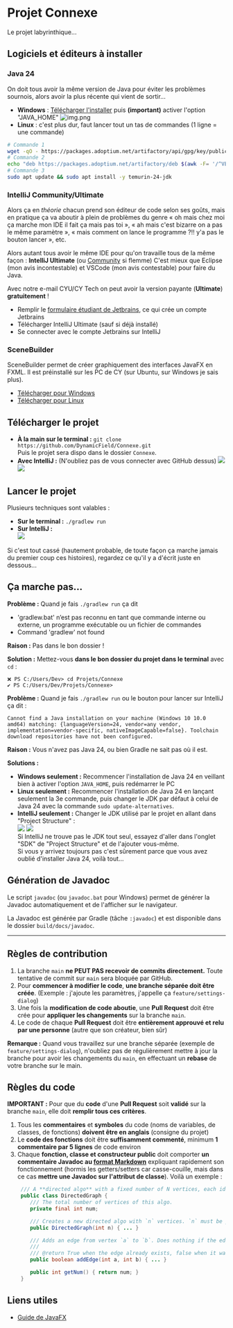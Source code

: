 # Projet Connexe

Le projet labyrinthique...

## Logiciels et éditeurs à installer

### Java 24
On doit tous avoir la même version de Java pour éviter les problèmes sournois, alors avoir la plus récente qui vient de sortir...

- **Windows** : [Télécharger l'installer](https://github.com/adoptium/temurin24-binaries/releases/download/jdk-24%2B36/OpenJDK24U-jdk_x64_windows_hotspot_24_36.msi) 
 puis **(important)** activer l'option "JAVA_HOME" ![img.png](docs/jdk_win_javahome.png)
- **Linux** : c'est plus dur, faut lancer tout un tas de commandes (1 ligne = une commande)
```bash
# Commande 1
wget -qO - https://packages.adoptium.net/artifactory/api/gpg/key/public | sudo gpg --dearmor | sudo tee /etc/apt/trusted.gpg.d/adoptium.gpg > /dev/null
# Commande 2
echo "deb https://packages.adoptium.net/artifactory/deb $(awk -F= '/^VERSION_CODENAME/{print$2}' /etc/os-release) main" | sudo tee /etc/apt/sources.list.d/adoptium.list
# Commande 3
sudo apt update && sudo apt install -y temurin-24-jdk
```

### IntelliJ Community/Ultimate
Alors ça en *théorie* chacun prend son éditeur de code selon ses goûts, mais en pratique ça va aboutir à plein de problèmes du genre « oh mais chez moi ça marche mon IDE il fait ça mais pas toi », « ah mais c'est bizarre on a pas le même paramètre », « mais comment on lance le programme ?!! y'a pas le bouton lancer », etc.

Alors autant tous avoir le même IDE pour qu'on travaille tous de la même façon : **IntelliJ Ultimate** (ou [Community](https://www.jetbrains.com/idea/download/?section=windows#community-edition) si flemme)
C'est mieux que Eclipse (mon avis incontestable) et VSCode (mon avis contestable) pour faire du Java.

Avec notre e-mail CYU/CY Tech on peut avoir la version payante (**Ultimate**) **gratuitement** !
- Remplir le [formulaire étudiant de Jetbrains](https://www.jetbrains.com/shop/eform/students), ce qui crée un compte Jetbrains
- Télécharger IntelliJ Ultimate (sauf si déjà installé)
- Se connecter avec le compte Jetbrains sur IntelliJ

### SceneBuilder

SceneBuilder permet de créer graphiquement des interfaces JavaFX en FXML. Il est préinstallé
sur les PC de CY (sur Ubuntu, sur Windows je sais plus).

- [Télécharger pour Windows](https://gluonhq.com/products/scene-builder/thanks/?dl=https://download2.gluonhq.com/scenebuilder/RC/24.0.0-RC1/install/win/SceneBuilder-24.0.0-RC1.msi)
- [Télécharger pour Linux](https://gluonhq.com/products/scene-builder/thanks/?dl=https://download2.gluonhq.com/scenebuilder/RC/24.0.0-RC1/install/linux/SceneBuilder-24.0.0-RC1.deb)


## Télécharger le projet

- **À la main sur le terminal :** `git clone https://github.com/DynamicField/Connexe.git`  
  Puis le projet sera dispo dans le dossier `Connexe`.
- **Avec IntelliJ :** (N'oubliez pas de vous connecter avec GitHub dessus)
  ![](docs/intellij_clone1.png)
  ![](docs/intellij_clone2.png)


## Lancer le projet

Plusieurs techniques sont valables :
- **Sur le terminal :** `./gradlew run`
- **Sur IntelliJ :**    
   ![](docs/intellij_run.png)

Si c'est tout cassé (hautement probable, de toute façon ça marche jamais du premier coup ces histoires), regardez ce qu'il y
a d'écrit juste en dessous...


## Ça marche pas...

**Problème :** Quand je fais `./gradlew run` ça dit 
- 'gradlew.bat' n’est pas reconnu en tant que commande interne
ou externe, un programme exécutable ou un fichier de commandes 
- Command 'gradlew' not found

**Raison :** Pas dans le bon dossier !

**Solution :** Mettez-vous **dans le bon dossier du projet dans le terminal** avec `cd` :
```
❌ PS C:/Users/Dev> cd Projets/Connexe
✔ PS C:/Users/Dev/Projets/Connexe>
```

**Problème :** Quand je fais `./gradlew run` ou le bouton pour lancer sur IntelliJ ça dit :
```
Cannot find a Java installation on your machine (Windows 10 10.0 amd64) matching: {languageVersion=24, vendor=any vendor, implementation=vendor-specific, nativeImageCapable=false}. Toolchain download repositories have not been configured.
```

**Raison :** Vous n'avez pas Java 24, ou bien Gradle ne sait pas où il est.

**Solutions :**
- **Windows seulement :** Recommencer l'installation de Java 24 en veillant bien 
  à activer l'option `JAVA_HOME`, puis redémarrer le PC
- **Linux seulement :** Recommencer l'installation de Java 24 en lançant seulement la 3e commande, puis
  changer le JDK par défaut à celui de Java 24 avec la commande `sudo update-alternatives`.
- **IntelliJ seulement :** Changer le JDK utilisé par le projet en allant dans "Project Structure" :  
  ![](docs/intellij_proj_structure.png) ![](docs/intellij_java_sdk.png)    
  Si IntelliJ ne trouve pas le JDK tout seul, essayez d'aller dans l'onglet "SDK" de "Project Structure" et 
  de l'ajouter vous-même.   
  Si vous y arrivez toujours pas c'est sûrement parce que vous 
  avez oublié d'installer Java 24, voilà tout...
  

## Génération de Javadoc

Le script `javadoc` (ou `javadoc.bat` pour Windows) permet de générer la Javadoc automatiquement et de l'afficher
sur le navigateur. 

La Javadoc est générée par Gradle (tâche `:javadoc`) et est disponible dans le dossier `build/docs/javadoc`.

----

## Règles de contribution

1. La branche `main` **ne PEUT PAS recevoir de commits directement.** Toute tentative de commit sur `main` sera bloquée par GitHub.
2. Pour **commencer à modifier le code**, **une branche séparée doit être créée**. (Exemple : j'ajoute les paramètres, j'appelle ça `feature/settings-dialog`)
3. Une fois la **modification de code aboutie**, une **Pull Request** doit être crée pour **appliquer les changements** sur la branche `main`.
4. Le code de chaque **Pull Request** doit être **entièrement approuvé et relu par une personne** (autre que son créateur, bien sûr)

**Remarque :** Quand vous travaillez sur une branche séparée (exemple de `feature/settings-dialog`), n'oubliez pas de régulièrement mettre à jour la branche pour avoir les changements du `main`, en effectuant un **rebase** de votre branche sur le main.

## Règles du code

**IMPORTANT :** Pour que du **code** d'une **Pull Request** soit **validé** sur la branche `main`, elle doit **remplir tous ces critères**.

1. Tous les **commentaires** et **symboles** du code (noms de variables, de classes, de fonctions) **doivent être en anglais** (consigne du projet)
2. Le **code des fonctions** doit être **suffisamment commenté**, minimum **1 commentaire par 5 lignes** de code environ
3. Chaque **fonction, classe et constructeur public** doit comporter **un commentaire Javadoc au [format Markdown](https://docs.oracle.com/en/java/javase/23/javadoc/using-markdown-documentation-comments.html)** expliquant rapidement son fonctionnement (hormis les getters/setters car casse-couille, mais dans ce cas **mettre une Javadoc sur l'attribut de classe**). Voilà un exemple :
    ```java
     /// A **directed algo** with a fixed number of N vertices, each identified by an integer (`int`) index from 0 to N.
     public class DirectedGraph {
        /// The total number of vertices of this algo.
        private final int num;
    
        /// Creates a new directed algo with `n` vertices. `n` must be positive. 
        public DirectedGraph(int n) { ... }
    
        /// Adds an edge from vertex `a` to `b`. Does nothing if the edge already exists.
        ///
        /// @return True when the edge already exists, false when it was created
        public boolean addEdge(int a, int b) { ... }
    
        public int getNum() { return num; }
     }
    ```

## Liens utiles

- [Guide de JavaFX](https://fxdocs.github.io/docs/html5/)